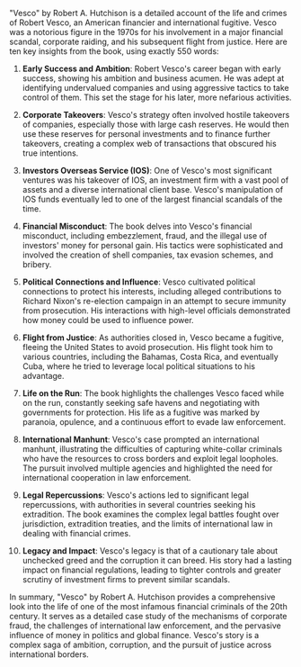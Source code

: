 "Vesco" by Robert A. Hutchison is a detailed account of the life and crimes of Robert Vesco, an American financier and international fugitive. Vesco was a notorious figure in the 1970s for his involvement in a major financial scandal, corporate raiding, and his subsequent flight from justice. Here are ten key insights from the book, using exactly 550 words:

1. **Early Success and Ambition**:
Robert Vesco's career began with early success, showing his ambition and business acumen. He was adept at identifying undervalued companies and using aggressive tactics to take control of them. This set the stage for his later, more nefarious activities.

2. **Corporate Takeovers**:
Vesco's strategy often involved hostile takeovers of companies, especially those with large cash reserves. He would then use these reserves for personal investments and to finance further takeovers, creating a complex web of transactions that obscured his true intentions.

3. **Investors Overseas Service (IOS)**:
One of Vesco's most significant ventures was his takeover of IOS, an investment firm with a vast pool of assets and a diverse international client base. Vesco's manipulation of IOS funds eventually led to one of the largest financial scandals of the time.

4. **Financial Misconduct**:
The book delves into Vesco's financial misconduct, including embezzlement, fraud, and the illegal use of investors' money for personal gain. His tactics were sophisticated and involved the creation of shell companies, tax evasion schemes, and bribery.

5. **Political Connections and Influence**:
Vesco cultivated political connections to protect his interests, including alleged contributions to Richard Nixon's re-election campaign in an attempt to secure immunity from prosecution. His interactions with high-level officials demonstrated how money could be used to influence power.

6. **Flight from Justice**:
As authorities closed in, Vesco became a fugitive, fleeing the United States to avoid prosecution. His flight took him to various countries, including the Bahamas, Costa Rica, and eventually Cuba, where he tried to leverage local political situations to his advantage.

7. **Life on the Run**:
The book highlights the challenges Vesco faced while on the run, constantly seeking safe havens and negotiating with governments for protection. His life as a fugitive was marked by paranoia, opulence, and a continuous effort to evade law enforcement.

8. **International Manhunt**:
Vesco's case prompted an international manhunt, illustrating the difficulties of capturing white-collar criminals who have the resources to cross borders and exploit legal loopholes. The pursuit involved multiple agencies and highlighted the need for international cooperation in law enforcement.

9. **Legal Repercussions**:
Vesco's actions led to significant legal repercussions, with authorities in several countries seeking his extradition. The book examines the complex legal battles fought over jurisdiction, extradition treaties, and the limits of international law in dealing with financial crimes.

10. **Legacy and Impact**:
Vesco's legacy is that of a cautionary tale about unchecked greed and the corruption it can breed. His story had a lasting impact on financial regulations, leading to tighter controls and greater scrutiny of investment firms to prevent similar scandals.

In summary, "Vesco" by Robert A. Hutchison provides a comprehensive look into the life of one of the most infamous financial criminals of the 20th century. It serves as a detailed case study of the mechanisms of corporate fraud, the challenges of international law enforcement, and the pervasive influence of money in politics and global finance. Vesco's story is a complex saga of ambition, corruption, and the pursuit of justice across international borders.